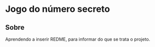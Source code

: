 <h1>Jogo do número secreto</h1>

<h2>Sobre</h2>
<p>Aprendendo a inserir REDME, para informar do que se trata o projeto.</p>

